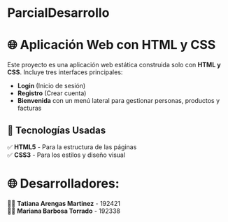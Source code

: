 # ParcialDesarrollo

# 🌐 Aplicación Web con HTML y CSS  
Este proyecto es una aplicación web estática construida solo con **HTML y CSS**. Incluye tres interfaces principales:  
- **Login** (Inicio de sesión)  
- **Registro** (Crear cuenta)  
- **Bienvenida** con un menú lateral para gestionar personas, productos y facturas 
## 🎨 Tecnologías Usadas  
✅ **HTML5** - Para la estructura de las páginas  
✅ **CSS3** - Para los estilos y diseño visual  
# 🌐 Desarrolladores:
👨‍💻 **Tatiana Arengas Martinez** - 192421   
👨‍💻 **Mariana Barbosa Torrado** - 192338  
